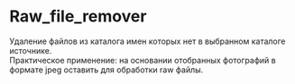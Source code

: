 #  Raw_file_remover

Удаление файлов из каталога имен которых нет в выбранном каталоге источнике.  
Практическое применение: на основании отобранных фотографий в формате jpeg оставить для обработки raw файлы.
